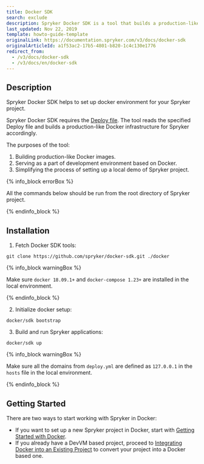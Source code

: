 ```yaml
---
title: Docker SDK
search: exclude
description: Spryker Docker SDK is a tool that builds a production-like Docker infrustructure for Spryker.
last_updated: Nov 22, 2019
template: howto-guide-template
originalLink: https://documentation.spryker.com/v3/docs/docker-sdk
originalArticleId: a1f53ac2-17b5-4801-b820-1c4c130e1776
redirect_from:
  - /v3/docs/docker-sdk
  - /v3/docs/en/docker-sdk
---
```


## Description

Spryker Docker SDK helps to set up docker environment for your Spryker project.

Spryker Docker SDK requires the [Deploy file](/docs/scos/dev/docker-sdk/{{page.version}}/deploy-file-reference-1.0.html). The tool reads the specified Deploy file and builds a production-like Docker infrastructure for Spryker accordingly.

The purposes of the tool:

1. Building production-like Docker images.
2. Serving as a part of development environment based on Docker.
3. Simplifying the process of setting up a local demo of Spryker project.

{% info_block errorBox %}

All the commands below should be run from the root directory of Spryker project.

{% endinfo_block %}

## Installation

1. Fetch Docker SDK tools:
```shell
git clone https://github.com/spryker/docker-sdk.git ./docker
```

{% info_block warningBox %}

Make sure `docker 18.09.1+` and `docker-compose 1.23+` are installed in the local environment.

{% endinfo_block %}

2. Initialize docker setup:
 ```shell
docker/sdk bootstrap
```
3. Build and run Spryker applications:
```shell
docker/sdk up
```

{% info_block warningBox %}

Make sure all the domains from `deploy.yml` are defined as `127.0.0.1` in the `hosts` file in the local environment.

{% endinfo_block %}

## Getting Started

There are two ways to start working with Spryker in Docker:

* If you want to set up a new Spryker project in Docker, start with [Getting Started with Docker](https://docs.spryker.com/docs/scos/dev/setup/installing-spryker-with-docker/installing-spryker-with-docker.html).
* If you already have a DevVM based project, proceed to [Integrating Docker into an Existing Project](https://docs.spryker.com/docs/scos/dev/setup/installing-spryker-with-docker/installing-spryker-with-docker.html) to convert your project into a Docker based one.

<!-- Last review date: Aug 06, 2019by Mike Kalinin, Andrii Tserkovnyi -->
